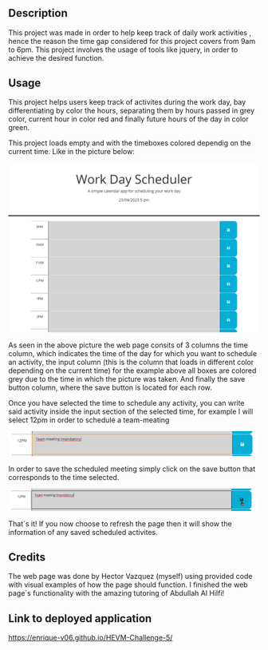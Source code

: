# <YWork day Scheduler>

## Description

This project was made in order to help keep track of daily work activities , hence the reason the time gap considered for this project covers from 9am to 6pm.
This project involves the usage of tools like jquery, in order to achieve the desired function.

## Usage

This project helps users keep track of activites during the work day, bay differentiating by color the hours, separating them by hours passed in grey color, current hour in color red and finally future hours of the day in color green.

This project loads empty and with the timeboxes colored dependig on the current time. Like in the picture below:

![Main page](./assets/images/work_day_scheduler.png)

As seen in the above picture the web page consits of 3 columns the time column, which indicates the time of the day for which you want to schedule an activity, the input column (this is the column that loads in different color depending on the current time) for the example above all boxes are colored grey due to the time in which the picture was taken. And finally the save button column, where the save button is located for each row.

Once you have selected the time to schedule any activity, you can write said activity inside the input section of the selected time, for example I will select 12pm in order to schedule a team-meating

![Meeting example](./assets/images/meeting_example.png)

In order to save the scheduled meeting simply click on the save button that corresponds to the time selected.

![Saving to local storage](./assets/images/meeting_save.png)

That´s it! If you now choose to refresh the page then it will show the information of any saved scheduled activites.

## Credits

The web page was done by Hector Vazquez (myself) using provided code with visual examples of how the page should function.
I finished the web page´s functionality with the amazing tutoring of Abdullah Al Hilfi!


## Link to deployed application

https://enrique-v06.github.io/HEVM-Challenge-5/ 
